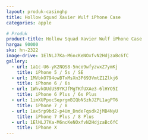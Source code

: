```yaml
---
layout: produk-casinghp
title: Hollow Squad Xavier Wulf iPhone Case
categories: apple

# Produk
product-title: Hollow Squad Xavier Wulf iPhone Case
harga: 90000
sku: hn-2322
image-drive: 1ElNLJ7Ka-M6ncKeNOxfvN2HdjzaBc6fC
gallery:
  - url: 1a1c-U6-yK2NQS8-5nco9wfyzwxZ7ymKj
    title: iPhone 5 / 5s / SE
  - url: 1MVbkO794owBTxMsXn3P693VmtZ1Zlkj6
    title: iPhone 6 / 6s
  - url: 1WhvkOUdU59YKJfMgTKfUXAe3-6lHYO5I
    title: iPhone 6 Plus / 6s Plus
  - url: 1imXUPpocSeprgmBIQbNSzhJZPL1agPT6
    title: iPhone 7 / 8
  - url: 1ax5rp9bd2-p4Um_DndeFqsdk2jMB4NyU
    title: iPhone 7 Plus / 8 Plus
  - url: 1ElNLJ7Ka-M6ncKeNOxfvN2HdjzaBc6fC
    title: iPhone X
---
```

